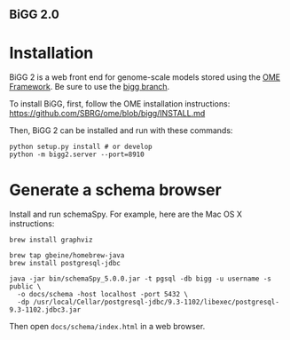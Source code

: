 BiGG 2.0
--------

Installation
============

BiGG 2 is a web front end for genome-scale models stored using the
[OME Framework](https://github.com/sbrg/ome). Be sure to use the <a
href="https://github.com/sbrg/ome/tree/bigg">bigg branch</a>.

To install BiGG, first, follow the OME installation instructions:
https://github.com/SBRG/ome/blob/bigg/INSTALL.md

Then, BiGG 2 can be installed and run with these commands:

```
python setup.py install # or develop
python -m bigg2.server --port=8910
```

Generate a schema browser
=========================

Install and run schemaSpy. For example, here are the Mac OS X instructions:

```shell
brew install graphviz

brew tap gbeine/homebrew-java
brew install postgresql-jdbc

java -jar bin/schemaSpy_5.0.0.jar -t pgsql -db bigg -u username -s public \
  -o docs/schema -host localhost -port 5432 \
  -dp /usr/local/Cellar/postgresql-jdbc/9.3-1102/libexec/postgresql-9.3-1102.jdbc3.jar
```

Then open `docs/schema/index.html` in a web browser.
